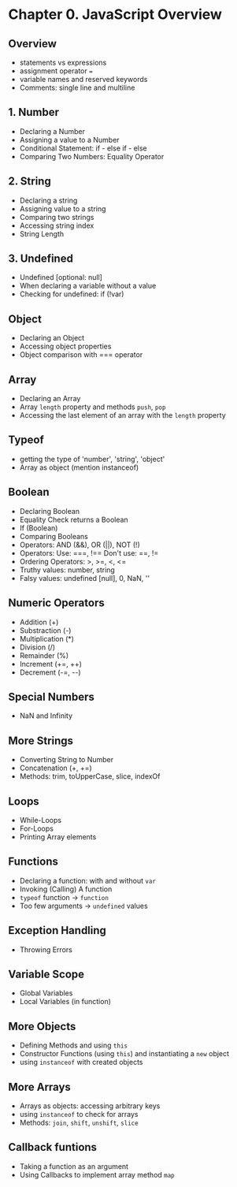 # Chapter 0. JavaScript Overview

## Overview
* statements vs expressions
* assignment operator `=`
* variable names and reserved keywords
* Comments: single line and multiline

## 1. Number
* Declaring a Number
* Assigning a value to a Number 
* Conditional Statement: if - else if - else
* Comparing Two Numbers: Equality Operator


## 2. String
* Declaring a string
* Assigning value to a string
* Comparing two strings
* Accessing string index
* String Length

## 3. Undefined
* Undefined [optional: null]
* When declaring a variable without a value 
* Checking for undefined: if (!var)

## Object
* Declaring an Object
* Accessing object properties
* Object comparison with === operator

## Array
* Declaring an Array
* Array `length` property and methods  `push`, `pop`
* Accessing the last element of an array with the `length` property

## Typeof
* getting the type of 'number', 'string', 'object'
* Array as object (mention instanceof)

## Boolean
* Declaring Boolean
* Equality Check returns a Boolean
* If (Boolean)
* Comparing Booleans
* Operators: AND (&&), OR (||), NOT (!)
* Operators: Use: ===, !==   Don't use: ==, !=
* Ordering Operators: >, >=, <, <=
* Truthy values: number, string
* Falsy values: undefined [null], 0, NaN, ''

## Numeric Operators
* Addition (+)
* Substraction (-)
* Multiplication (*)
* Division (/)
* Remainder (%)
* Increment (+=, ++)
* Decrement (-=, --)

## Special Numbers
* NaN and Infinity

## More Strings
* Converting String to Number
* Concatenation (+, +=)
* Methods: trim, toUpperCase, slice, indexOf

## Loops
* While-Loops
* For-Loops
* Printing Array elements

## Functions
* Declaring a function: with and without `var`
* Invoking (Calling) A function
* `typeof` function -> `function`
* Too few arguments -> `undefined` values

## Exception Handling
* Throwing Errors

## Variable Scope
* Global Variables
* Local Variables (in function)

## More Objects
* Defining Methods and using `this`
* Constructor Functions (using `this`) and instantiating a `new` object
* using `instanceof` with created objects

## More Arrays
* Arrays as objects: accessing arbitrary keys 
* using `instanceof` to check for arrays
* Methods: `join`, `shift`, `unshift`, `slice`

## Callback funtions
* Taking a function as an argument
* Using Callbacks to implement array method `map`